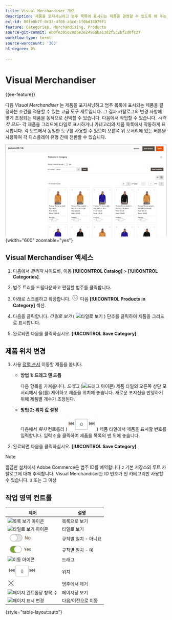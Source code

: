 ```yaml
---
title: Visual Merchandiser 개요
description: 제품을 포지셔닝하고 범주 목록에 표시되는 제품을 결정할 수 있도록 해 주는 Visual Merchandiser 도구에 대해 알아봅니다.
exl-id: 00fe8b7f-0c33-4f06-a3cd-1f0bd18079f1
feature: Categories, Merchandising, Products
source-git-commit: eb0fe395020dbe2e2496aba13d2f5c2bf2d0fc27
workflow-type: tm+mt
source-wordcount: '363'
ht-degree: 0%

---
```


# Visual Merchandiser

{{ee-feature}}

다음 _Visual Merchandiser_ 는 제품을 포지셔닝하고 범주 목록에 표시되는 제품을 결정하는 조건을 적용할 수 있는 고급 도구 세트입니다. 그 결과 카탈로그의 변경 사항에 맞게 조정되는 제품을 동적으로 선택할 수 있습니다. 다음에서 작업할 수 있습니다. _시각적 모드_- 각 제품을 그리드에 타일로 표시하거나 카테고리의 제품 목록에서 작동하게 표시합니다. 각 모드에서 동일한 도구를 사용할 수 있으며 오른쪽 위 모서리에 있는 버튼을 사용하여 각 디스플레이 유형 간에 전환할 수 있습니다.

![타일 보기의 범주 제품](./assets/category-products-visual-with-stock.png){width="600" zoomable="yes"}

## Visual Merchandiser 액세스

1. 다음에서 _관리자_ 사이드바, 이동 **[!UICONTROL Catalog]** > **[!UICONTROL Categories]**.

1. 범주 트리를 드릴다운하고 편집할 범주를 클릭합니다.

1. 아래로 스크롤하고 확장합니다. ![확장 선택기](../assets/icon-display-expand.png) 다음 **[!UICONTROL Products in Category]** 섹션.

1. 다음을 클릭합니다. _타일로 보기_ ( ![타일로 보기](../assets/icon-view-tiles.png) ) 단추를 클릭하여 제품을 그리드로 표시합니다.

1. 완료되면 다음을 클릭하십시오. **[!UICONTROL Save Category]**.

## 제품 위치 변경

1. 사용 [정렬 순서](../catalog/navigation-product-listings.md) 이동할 제품을 봅니다.

   - **방법 1: 드래그 앤 드롭**

     다음 항목을 가져옵니다. _드래그_ (![드래그 아이콘](../assets/icon-move.png)) 제품 타일의 오른쪽 상단 모서리에서 을(를) 제어하고 제품을 위치에 놓습니다. 새로운 포지션을 반영하기 위해 제품별 개수가 조정된다.

   - **방법 2: 위치 값 설정**

     다음에서 _위치_ 컨트롤러 (![위치 필드](../assets/control-position.png)) 제품 타일에서 제품을 표시할 번호를 입력합니다. 입력 `0` 을 클릭하여 제품을 목록의 맨 위에 놓습니다.

1. 완료되면 다음을 클릭하십시오. **[!UICONTROL Save Category]**.

>[!NOTE]
>
>깔끔한 설치에서 Adobe Commerce은 범주 ID를 예약합니다 `2` 기본 저장소의 루트 카탈로그에 대해 추적합니다. Visual Merchandiser는 ID 번호가 인 카테고리만 사용할 수 있습니다. `3` 또는 그 이상

## 작업 영역 컨트롤

| 제어 | 설명 |
|--- |--- |
| ![목록 보기 아이콘](../assets/icon-view-list.png) | 목록으로 보기 |
| ![타일로 보기 아이콘](../assets/icon-view-tiles.png) | 타일로 보기 |
| ![규칙별 일치 토글 - 아니요](../assets/toggle-no.png) | 규칙별 일치 - 아니요 |
| ![규칙별 일치 토글 - 예](../assets/toggle-yes.png) | 규칙별 일치 - 예 |
| ![이동 아이콘](../assets/icon-move.png) | 드래그 |
| ![위치 컨트롤러](../assets/control-position.png) | 위치 |
| ![범주에서 제거 아이콘](../assets/icon-delete-x.png) | 범주에서 제거 |
| ![페이지 컨트롤당 항목 수](../assets/control-items-per-page.png) | 페이지당 보기 |
| ![페이지 표시 변경](../assets/control-page-display.png) | 다음/이전으로 이동 |

{style="table-layout:auto"}

